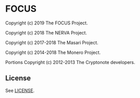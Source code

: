 # FOCUS

Copyright (c) 2019 The FOCUS Project.

Copyright (c) 2018 The NERVA Project.

Copyright (c) 2017-2018 The Masari Project.

Copyright (c) 2014-2018 The Monero Project.

Portions Copyright (c) 2012-2013 The Cryptonote developers.


## License

See [LICENSE](LICENSE).



